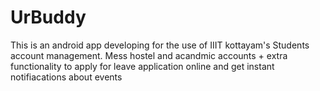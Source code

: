 # UrBuddy
This is an android app developing for the use of IIIT kottayam's Students account management. Mess hostel and acandmic accounts + extra 
functionality to apply for leave application online and get instant notifiacations about events

